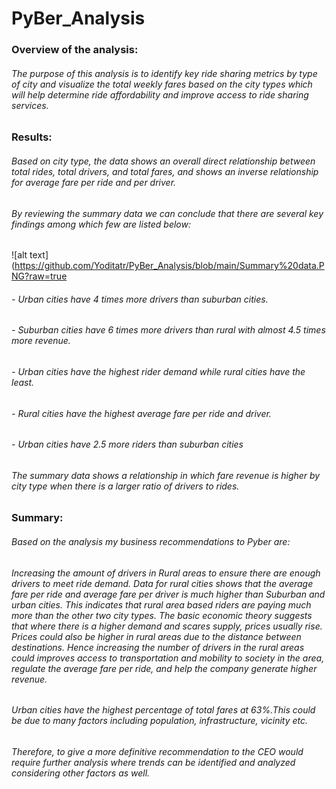 # PyBer_Analysis

### Overview of the analysis:

###### The purpose of this analysis is to identify key ride sharing metrics by type of city  and visualize the total weekly fares based on the city types which will help determine ride affordability  and improve access to ride sharing services.


### Results:

###### Based on city type, the data shows an overall direct relationship between total rides, total drivers, and total fares, and shows an inverse relationship for average fare per ride and per driver.

###### By reviewing the summary data we can conclude that there are several key findings among which few are listed below:
![alt text](https://github.com/Yoditatr/PyBer_Analysis/blob/main/Summary%20data.PNG?raw=true

###### - Urban cities have 4 times more drivers than suburban cities.
###### - Suburban cities have 6 times more drivers than rural with almost 4.5 times more revenue.
###### - Urban cities have the highest rider demand while rural cities have the least.
###### - Rural cities have the highest average fare per ride and driver.
###### - Urban cities have 2.5 more riders than suburban cities

###### The summary data shows a relationship in which fare revenue is higher by city type when there is a larger ratio of drivers to rides.

### Summary:

###### Based on the analysis my business recommendations to Pyber are: 

###### Increasing the amount of drivers in Rural areas to ensure there are enough drivers to meet ride demand. Data for rural cities shows that the average fare per ride and average fare per driver is much higher than Suburban and urban cities. This indicates that rural area based riders are paying much more than the other two city types. The basic economic theory suggests that where there is a higher demand and scares supply, prices usually rise. Prices could also be higher in rural areas due to the distance between destinations. Hence increasing the number of drivers in the rural areas could improves access to transportation and mobility to society in the area, regulate the average fare per ride, and help the company generate higher revenue.  

###### Urban cities have the highest percentage of total fares at 63%.This could be due to many factors including population, infrastructure, vicinity etc. 
###### Therefore, to give a more definitive recommendation to the CEO would require further analysis where trends can be identified and analyzed considering other factors as well. 
